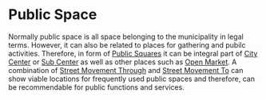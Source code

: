 # Public Space

Normally public space is all space belonging to the municipality in legal terms. However, it can also be related to places for gathering and pubilc activities. Therefore, in form of [Public Squares]() it can be integral part of [City Center]() or [Sub Center]() as well as other places such as [Open Market]().
A combination of [Street Movement Through]() and [Street Movement To]() can show viable locations for frequently used public spaces and therefore, can be recommendable for public functions and services.